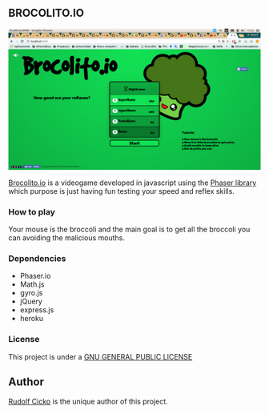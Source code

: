 ## BROCOLITO.IO

![brocolito](./public/images/screenshot.png)


[Brocolito.io](http://www.brocolito.io) is a videogame developed in javascript using the [Phaser library](http://www.phaser.io) which purpose is just having fun testing your speed and reflex skills.

### How to play
Your mouse is the broccoli and the main goal is to get all the broccoli you can avoiding the malicious mouths.




### Dependencies
  - Phaser.io
  - Math.js
  - gyro.js
  - jQuery
  - express.js
  - heroku




### License
This project is under a [GNU GENERAL PUBLIC LICENSE](LICENSE)


## Author
[Rudolf Cicko](http://www.github.com/cicko) is the unique author of this project.
